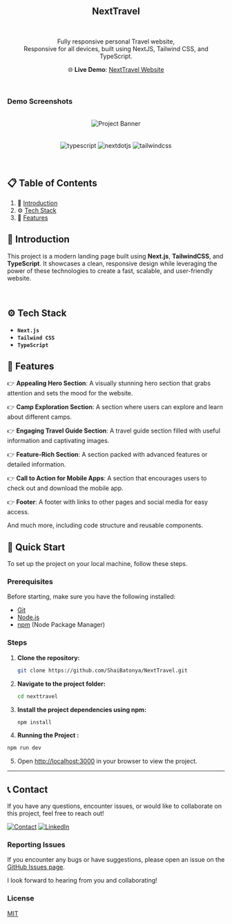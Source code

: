 <div align="center">
<h2 align="center">NextTravel</h2>

<br />

  Fully responsive personal Travel website, <br />Responsive for all devices, built using NextJS, Tailwind CSS, and TypeScript.

🌐 **Live Demo**: [NextTravel Website](https://next-travel-olive.vercel.app/)  
</div>

<br />

### Demo Screenshots

<div align="center">
  <br />
      <img src="https://github.com/ShaiBatonya/NextTravel/assets/demo-screenshot.png" , alt="Project Banner">
  <br />
  <br />
  <br />

  <div>
    <img src="https://img.shields.io/badge/-Typescript-black?style=for-the-badge&logoColor=white&logo=typescript&color=3178C6" alt="typescript" />
    <img src="https://img.shields.io/badge/-Next_JS-black?style=for-the-badge&logoColor=white&logo=nextdotjs&color=000000" alt="nextdotjs" />
    <img src="https://img.shields.io/badge/-Tailwind_CSS-black?style=for-the-badge&logoColor=white&logo=tailwindcss&color=06B6D4" alt="tailwindcss" />
  </div>
<br />
<br />
</div>

## 📋 <a name="table">Table of Contents</a>

1. 🤖 [Introduction](#introduction)
2. ⚙️ [Tech Stack](#tech-stack)
3. 🔋 [Features](#features)


## <a name="introduction">🤖 Introduction</a>

This project is a modern landing page built using **Next.js**, **TailwindCSS**, and **TypeScript**. It showcases a clean, responsive design while leveraging the power of these technologies to create a fast, scalable, and user-friendly website. 


<br/>

## <a name="tech-stack">⚙️ Tech Stack</a>

- **`Next.js`**
- **`Tailwind CSS`**
- **`TypeScript`**


## <a name="features">🔋 Features</a>

👉 **Appealing Hero Section**: A visually stunning hero section that grabs attention and sets the mood for the website.

👉 **Camp Exploration Section**: A section where users can explore and learn about different camps.

👉 **Engaging Travel Guide Section**: A travel guide section filled with useful information and captivating images.

👉 **Feature-Rich Section**: A section packed with advanced features or detailed information.

👉 **Call to Action for Mobile Apps**: A section that encourages users to check out and download the mobile app.

👉 **Footer**: A footer with links to other pages and social media for easy access.

And much more, including code structure and reusable components.

## 🤸 Quick Start

To set up the project on your local machine, follow these steps.

### Prerequisites

Before starting, make sure you have the following installed:

- [Git](https://git-scm.com/)
- [Node.js](https://nodejs.org/en)
- [npm](https://www.npmjs.com/) (Node Package Manager)

### Steps

1. **Clone the repository:**

    ```bash
    git clone https://github.com/ShaiBatonya/NextTravel.git
    ```

2. **Navigate to the project folder:**

    ```bash
    cd nexttravel
    ```

3. **Install the project dependencies using npm:**

    ```bash
    npm install
    ```
4. **Running the Project :** 

```bash
npm run dev
```

5. Open [http://localhost:3000](http://localhost:3000) in your browser to view the project.

---


## 📞 Contact

If you have any questions, encounter issues, or would like to collaborate on this project, feel free to reach out!


[![Contact](https://img.shields.io/badge/Contact-175fd4?style=for-the-badge&logo=gmail&logoColor=white)](mailto:shai.batonya@example.com)
[![LinkedIn](https://img.shields.io/badge/LinkedIn-0077b5?style=for-the-badge&logo=linkedin&logoColor=white)](https://www.linkedin.com/in/shai-batonya/)


### Reporting Issues

If you encounter any bugs or have suggestions, please open an issue on the [GitHub Issues page](https://github.com/ShaiBatonya/NextTravel/issues).

I look forward to hearing from you and collaborating!
<br />

### License

[MIT](https://choosealicense.com/licenses/mit/)

<br/>

